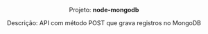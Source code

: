 
<p align="center">Projeto: <strong>node-mongodb</strong></p>
<p align="center">Descrição: API com método POST que grava registros no MongoDB</p>

